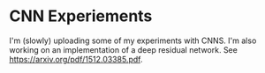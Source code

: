 # CNN Experiements 

I'm (slowly) uploading some of my experiments with CNNS. I'm also working on an implementation of a deep residual network. See https://arxiv.org/pdf/1512.03385.pdf. 
